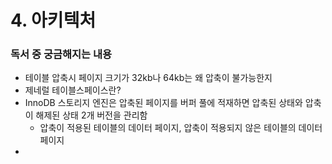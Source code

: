 # 4. 아키텍처

### 독서 중 궁금해지는 내용
- 테이블 압축시 페이지 크기가 32kb나 64kb는 왜 압축이 불가능한지
- 제네럴 테이블스페이스란?
- InnoDB 스토리지 엔진은 압축된 페이지를 버퍼 풀에 적재하면 압축된 상태와 압축이 해제된 상태 2개 버전을 관리함
    - 압축이 적용된 테이블의 데이터 페이지, 압축이 적용되지 않은 테이블의 데이터 페이지
- 